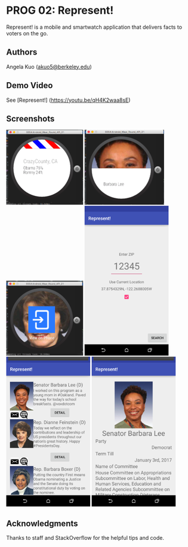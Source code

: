 # PROG 02: Represent!

Represent! is a mobile and smartwatch application that delivers facts to voters on the go.

## Authors

Angela Kuo ([akuo5@berkeley.edu](mailto:akuo5@berkeley.edu))

## Demo Video

See [Represent!] (https://youtu.be/qH4K2waa8sE)

## Screenshots

<img src="screenshots/Screen.Shot.2016-03-03.at.6.33.03.PM.png" height="200" alt="Screenshot0">
<img src="screenshots/Screen.Shot.2016-03-03.at.6.33.10.PM.png" height="200" alt="Screenshot1">
<img src="screenshots/Screen.Shot.2016-03-03.at.6.33.20.PM.png" height="200" alt="Screenshot2">

<img src="screenshots/Screenshot_2016-03-03-18-29-25.png" height="400" alt="Screenshot3">
<img src="screenshots/Screenshot_2016-03-03-18-30-01.png" height="400" alt="Screenshot4">
<img src="screenshots/Screenshot_2016-03-03-18-30-10.png" height="400" alt="Screenshot5">

## Acknowledgments

Thanks to staff and StackOverflow for the helpful tips and code.
